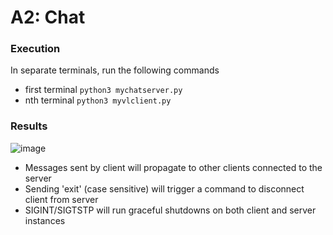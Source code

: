 # A2: Chat

### Execution

In separate terminals, run the following commands
- first terminal
```python3 mychatserver.py```
- nth terminal
```python3 myvlclient.py```

### Results
![image](./a2-results.png)
- Messages sent by client will propagate to other clients connected to the server
- Sending 'exit' (case sensitive) will trigger a command to disconnect client from server
- SIGINT/SIGTSTP will run graceful shutdowns on both client and server instances



